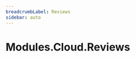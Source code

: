 ```yaml
---
breadcrumbLabel: Reviews
sidebar: auto
---
```


# Modules.Cloud.Reviews

<ProxySummary/>

<ApiDocs/>
